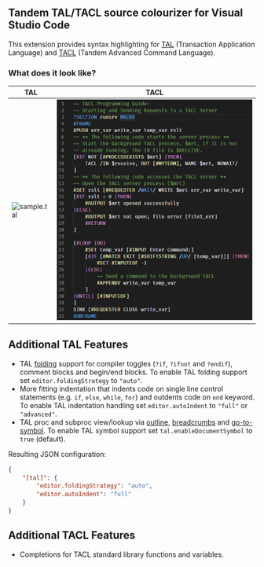 ## Tandem TAL/TACL source colourizer for Visual Studio Code
This extension provides syntax highlighting for [TAL](https://en.wikipedia.org/wiki/Transaction_Application_Language) (Transaction Application Language) and [TACL](https://en.wikipedia.org/wiki/TACL) (Tandem Advanced Command Language).

### What does it look like?
|TAL|TACL|
|---|----|
|![sample.tal](https://raw.githubusercontent.com/knovichikhin/vscode_tal/master/images/sample.png)|![sample.tacl](https://raw.githubusercontent.com/knovichikhin/vscode_tal/master/images/tacl_sample.png)|

## Additional TAL Features
- TAL [folding](https://code.visualstudio.com/docs/editor/codebasics#_folding) support for compiler toggles (`?if`, `?ifnot` and `?endif`), comment blocks and begin/end blocks. To enable TAL folding support set `editor.foldingStrategy` to `"auto"`.
- More fitting indentation that indents code on single line control statements (e.g. `if`, `else`, `while`, `for`) and outdents code on `end` keyword. To enable TAL indentation handling set `editor.autoIndent` to `"full"` or `"advanced"`.
- TAL proc and subproc view/lookup via [outline](https://code.visualstudio.com/docs/getstarted/userinterface#_outline-view), [breadcrumbs](https://code.visualstudio.com/docs/editor/editingevolved#_breadcrumbs) and [go-to-symbol](https://code.visualstudio.com/docs/editor/editingevolved#_go-to-symbol). To enable TAL symbol support set `tal.enableDocumentSymbol` to `true` (default).

Resulting JSON configuration:
```json
{
    "[tal]": {
        "editor.foldingStrategy": "auto",
        "editor.autoIndent": "full"
    }
}
```

## Additional TACL Features
- Completions for TACL standard library functions and variables.
